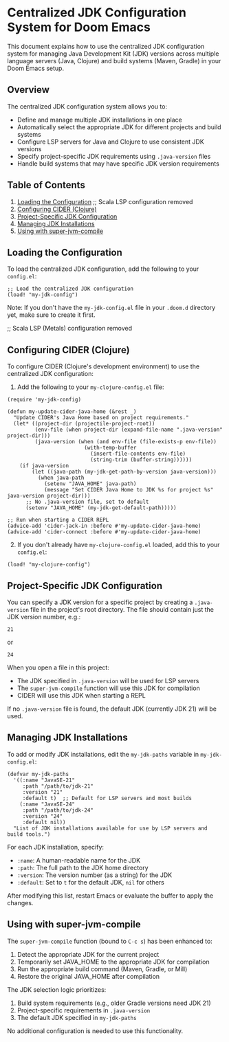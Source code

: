 # Centralized JDK Configuration System for Doom Emacs

This document explains how to use the centralized JDK configuration system for managing Java Development Kit (JDK) versions across multiple language servers (Java, Clojure) and build systems (Maven, Gradle) in your Doom Emacs setup.

## Overview

The centralized JDK configuration system allows you to:

- Define and manage multiple JDK installations in one place
- Automatically select the appropriate JDK for different projects and build systems
- Configure LSP servers for Java and Clojure to use consistent JDK versions
- Specify project-specific JDK requirements using `.java-version` files
- Handle build systems that may have specific JDK version requirements

## Table of Contents

1. [Loading the Configuration](#loading-the-configuration)
;; Scala LSP configuration removed
3. [Configuring CIDER (Clojure)](#configuring-cider-clojure)
4. [Project-Specific JDK Configuration](#project-specific-jdk-configuration)
5. [Managing JDK Installations](#managing-jdk-installations)
6. [Using with super-jvm-compile](#using-with-super-jvm-compile)

## Loading the Configuration

To load the centralized JDK configuration, add the following to your `config.el`:

```elisp
;; Load the centralized JDK configuration
(load! "my-jdk-config")
```

Note: If you don't have the `my-jdk-config.el` file in your `.doom.d` directory yet, make sure to create it first.

;; Scala LSP (Metals) configuration removed

## Configuring CIDER (Clojure)

To configure CIDER (Clojure's development environment) to use the centralized JDK configuration:

1. Add the following to your `my-clojure-config.el` file:

```elisp
(require 'my-jdk-config)

(defun my-update-cider-java-home (&rest _)
  "Update CIDER's Java Home based on project requirements."
  (let* ((project-dir (projectile-project-root))
         (env-file (when project-dir (expand-file-name ".java-version" project-dir)))
         (java-version (when (and env-file (file-exists-p env-file))
                         (with-temp-buffer
                           (insert-file-contents env-file)
                           (string-trim (buffer-string))))))
    (if java-version
        (let ((java-path (my-jdk-get-path-by-version java-version)))
          (when java-path
            (setenv "JAVA_HOME" java-path)
            (message "Set CIDER Java Home to JDK %s for project %s" java-version project-dir)))
      ;; No .java-version file, set to default
      (setenv "JAVA_HOME" (my-jdk-get-default-path)))))

;; Run when starting a CIDER REPL
(advice-add 'cider-jack-in :before #'my-update-cider-java-home)
(advice-add 'cider-connect :before #'my-update-cider-java-home)
```

2. If you don't already have `my-clojure-config.el` loaded, add this to your `config.el`:

```elisp
(load! "my-clojure-config")
```

## Project-Specific JDK Configuration

You can specify a JDK version for a specific project by creating a `.java-version` file in the project's root directory. The file should contain just the JDK version number, e.g.:

```
21
```

or

```
24
```

When you open a file in this project:
- The JDK specified in `.java-version` will be used for LSP servers
- The `super-jvm-compile` function will use this JDK for compilation
- CIDER will use this JDK when starting a REPL

If no `.java-version` file is found, the default JDK (currently JDK 21) will be used.

## Managing JDK Installations

To add or modify JDK installations, edit the `my-jdk-paths` variable in `my-jdk-config.el`:

```elisp
(defvar my-jdk-paths
  '((:name "JavaSE-21"
     :path "/path/to/jdk-21"
     :version "21"
     :default t)  ;; Default for LSP servers and most builds
    (:name "JavaSE-24"
     :path "/path/to/jdk-24"
     :version "24"
     :default nil))
  "List of JDK installations available for use by LSP servers and build tools.")
```

For each JDK installation, specify:
- `:name`: A human-readable name for the JDK
- `:path`: The full path to the JDK home directory
- `:version`: The version number (as a string) for the JDK
- `:default`: Set to `t` for the default JDK, `nil` for others

After modifying this list, restart Emacs or evaluate the buffer to apply the changes.

## Using with super-jvm-compile

The `super-jvm-compile` function (bound to `C-c s`) has been enhanced to:

1. Detect the appropriate JDK for the current project
2. Temporarily set JAVA_HOME to the appropriate JDK for compilation
3. Run the appropriate build command (Maven, Gradle, or Mill)
4. Restore the original JAVA_HOME after compilation

The JDK selection logic prioritizes:
1. Build system requirements (e.g., older Gradle versions need JDK 21)
2. Project-specific requirements in `.java-version`
3. The default JDK specified in `my-jdk-paths`

No additional configuration is needed to use this functionality.

